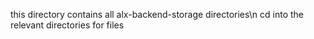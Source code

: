 this directory contains all alx-backend-storage directories\n
cd into the relevant directories for files
